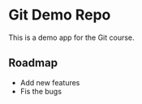 # Git Demo Repo
This is a demo app for the Git course.

## Roadmap
* Add new features
* Fis the bugs
